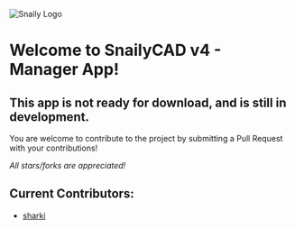 ![Snaily Logo](https://cdn.discordapp.com/icons/792479048457912360/ff79c64529f419c246851a2d4dabad6d.webp?size=96)
# Welcome to SnailyCAD v4 - Manager App!
## This app is not ready for download, and is still in development.

You are welcome to contribute to the project by submitting a Pull Request with your contributions!

_All stars/forks are appreciated!_

## Current Contributors:
- [sharki](https://github.com/subtosharki)
